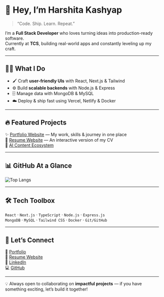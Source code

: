 # 🚀 Hey, I’m Harshita Kashyap  

> “Code. Ship. Learn. Repeat.”  

I’m a **Full Stack Developer** who loves turning ideas into production-ready software.  
Currently at **TCS**, building real-world apps and constantly leveling up my craft.  

---

## 🧑‍💻 What I Do
- 🖌️ Craft **user-friendly UIs** with React, Next.js & Tailwind  
- ⚙️ Build **scalable backends** with Node.js & Express  
- 🗄️ Manage data with MongoDB & MySQL  
- ☁️ Deploy & ship fast using Vercel, Netlify & Docker  

---

## 🔥 Featured Projects
✨ [Portfolio Website](https://portfolio-hrshita.vercel.app) — My work, skills & journey in one place  
📄 [Resume Website](https://resume-three-teal.vercel.app/) — An interactive version of my CV  
📱 [AI Content Ecosystem]([repo-link](https://ai-content-studio-one.vercel.app/))   


---

## 📊 GitHub At a Glance
![Top Langs](https://github-readme-stats.vercel.app/api/top-langs/?username=hrshita-kshyp&layout=compact&theme=radical)  

---

## 🛠️ Tech Toolbox
`React` · `Next.js` · `TypeScript` · `Node.js` · `Express.js`  
`MongoDB` · `MySQL` · `Tailwind CSS` · `Docker` · `Git/GitHub`  

---

## 🌟 Let’s Connect
💼 [Portfolio](https://portfolio-hrshita.vercel.app)  
📄 [Resume Website](https://resume-three-teal.vercel.app/)  
🔗 [LinkedIn](https://www.linkedin.com/in/harshita-kshyp/)  
💻 [GitHub](https://github.com/hrshita-kshyp/)  

---

💡 Always open to collaborating on **impactful projects** — if you have something exciting, let’s build it together!  
